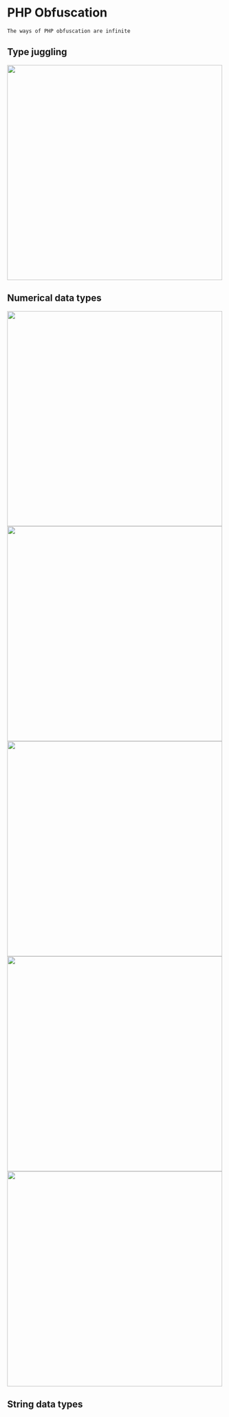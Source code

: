 # PHP Obfuscation
`The ways of PHP obfuscation are infinite`

## Type juggling
<img width="500" src="https://user-images.githubusercontent.com/52058660/161287255-eb56e6ee-c8ba-481e-9f87-5324dd56b40c.png">

## Numerical data types
<img width="500" src="https://user-images.githubusercontent.com/52058660/161289499-6a84901f-2519-4808-904c-a11cd8441f9b.png"><br>
<img width="500" src="https://user-images.githubusercontent.com/52058660/161289709-164c7d61-13a2-484d-812d-ee31ee1a5ff9.png"><br>
<img width="500" src="https://user-images.githubusercontent.com/52058660/161289951-e5e67038-3829-4bcd-922b-722a34e903f6.png"><br>
<img width="500" src="https://user-images.githubusercontent.com/52058660/161290273-d1b75b91-f258-4233-b2c2-59afe7d08d4c.png"><br>
<img width="500" src="https://user-images.githubusercontent.com/52058660/161290479-7e9513fd-b747-4876-ae1c-403ed83d0d33.png"><br>

## String data types

